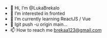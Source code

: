 - 👋 Hi, I’m @LukaBrekalo
- 👀 I’m interested in fronted
- 🌱 I’m currently learning ReactJS / Vue
- 💞️ Igit push -u origin main...
- 📫 How to reach me brekaa123@gmail.com
<!---
breka34/breka34 is a ✨ special ✨ repository because its `README.md` (this file) appears on your GitHub profile.
You can click the Preview link to take a look at your changes.
--->

